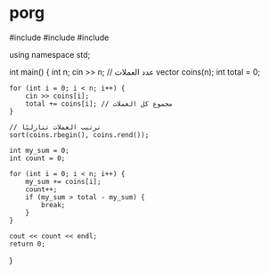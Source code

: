 # porg
#include <iostream>
#include <vector>
#include <algorithm>

using namespace std;

int main() {
    int n;
    cin >> n; // عدد العملات
    vector<int> coins(n);
    int total = 0;

    for (int i = 0; i < n; i++) {
        cin >> coins[i];
        total += coins[i]; // مجموع كل العملات
    }

    // ترتيب العملات تنازليًا
    sort(coins.rbegin(), coins.rend());

    int my_sum = 0;
    int count = 0;

    for (int i = 0; i < n; i++) {
        my_sum += coins[i];
        count++;
        if (my_sum > total - my_sum) {
            break;
        }
    }

    cout << count << endl;
    return 0;
}
